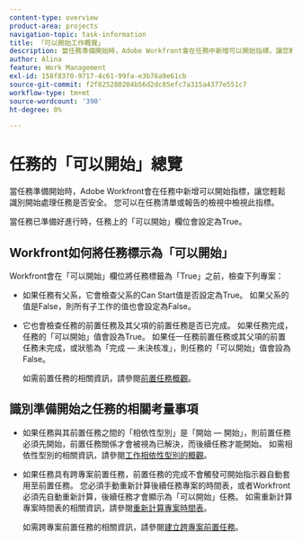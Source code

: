 ```yaml
---
content-type: overview
product-area: projects
navigation-topic: task-information
title: 「可以開始工作概覽」
description: 當任務準備開始時，Adobe Workfront會在任務中新增可以開始指標，讓您輕鬆識別開始處理任務是否安全。 您可以在任務清單或報告的檢視中檢視此指標。
author: Alina
feature: Work Management
exl-id: 158f8370-9717-4c61-99fa-e3b76a9e61cb
source-git-commit: f2f825280204b56d2dc85efc7a315a4377e551c7
workflow-type: tm+mt
source-wordcount: '390'
ht-degree: 0%

---
```


# 任務的「可以開始」總覽

當任務準備開始時，Adobe Workfront會在任務中新增可以開始指標，讓您輕鬆識別開始處理任務是否安全。 您可以在任務清單或報告的檢視中檢視此指標。

當任務已準備好進行時，任務上的「可以開始」欄位會設定為True。

## Workfront如何將任務標示為「可以開始」

Workfront會在「可以開始」欄位將任務標籤為「True」之前，檢查下列專案：

* 如果任務有父系，它會檢查父系的Can Start值是否設定為True。 如果父系的值是False，則所有子工作的值也會設定為False。 
* 它也會檢查任務的前置任務及其父項的前置任務是否已完成。 如果任務完成，任務的「可以開始」值會設為True。 如果任一任務前置任務或其父項的前置任務未完成，或狀態為「完成 — 未決核准」，則任務的「可以開始」值會設為False。 

  如需前置任務的相關資訊，請參閱[前置任務概觀](../../../manage-work/tasks/use-prdcssrs/predecessors-overview.md)。

## 識別準備開始之任務的相關考量事項

* 如果任務與其前置任務之間的「相依性型別」是「開始 — 開始」，則前置任務必須先開始，前置任務關係才會被視為已解決，而後續任務才能開始。 如需相依性型別的相關資訊，請參閱[工作相依性型別的概觀](../../../manage-work/tasks/use-prdcssrs/task-dependency-types.md)。
* 如果任務具有跨專案前置任務，前置任務的完成不會觸發可開始指示器自動套用至前置任務。 您必須手動重新計算後續任務專案的時間表，或者Workfront必須先自動重新計算，後續任務才會顯示為「可以開始」任務。 如需重新計算專案時間表的相關資訊，請參閱[重新計算專案時間表](../../../manage-work/projects/manage-projects/recalculate-project-timeline.md)。

  如需跨專案前置任務的相關資訊，請參閱[建立跨專案前置任務](../../../manage-work/tasks/use-prdcssrs/cross-project-predecessors.md)。
